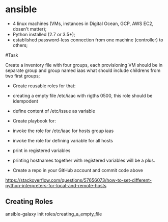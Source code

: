 # ansible


-  4 linux machines (VMs, instances in Digital Ocean, GCP, AWS EC2, dosen't matter);
-  Python installed (2.7 or 3.5+);
-  established password-less connection from one machine (controller) to others;

#Task


Create a inventory file with four groups, each provisioning VM should be in separate group and group named iaas what should include childrens from two first groups;


- Create reusable roles for that:
- creating a empty file /etc/iaac with rigths 0500, this role should be idempodent
- define content of /etc/issue as variable


- Create playbook for:
- invoke the role for /etc/iaac for hosts group iaas
- invoke the role for defining variable for all hosts
- print in registered variables
- printing hostnames together with registered variables will be a plus.
- Create a repo in your GitHub account and commit code above



 https://stackoverflow.com/questions/57656073/how-to-set-different-python-interpreters-for-local-and-remote-hosts

## Creating Roles
ansible-galaxy init roles/creating_a_empty_file